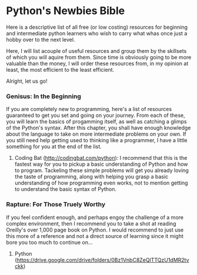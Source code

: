# Python's Newbies Bible
Here is a descriptive list of all free (or low costing) resources for beginning and intermediate python learners who wish to carry what whas once just a hobby over to the next level. 

Here, I will list acouple of useful resources and group them by the skillsets of which you will aquire from them. 
Since time is obviously going to be more valuable than the money, I will order these resources from, in my opinion at least, the most efficient to the least efficient. 

Alright, let us go!

### Genisus: In the Beginning
If you are completely new to programming, here's a list of resources guaranteed to get you set and going on your journey. 
From each of these, you will learn the basics of progamming itself, as well as catching a glimps of the Python's syntax. 
After this chapter, you shall have enough knowledge about the language to take on more intermediate problems on your own. 
If you still need help getting used to thinking like a programmer, I have a little something for you at the end of the list. 

1. Coding Bat (http://codingbat.com/python):
  I recommend that this is the fastest way for you to pickup a basic understanding of Python and how to program. 
  Tackeling these simple problems will get you already loving the taste of programming, along with helping you grasp a basic     understanding of how programming even works, not to mention getting to understand the basic syntax of Python. 

### Rapture: For Those Truely Worthy
If you feel confident enough, and perhaps engoy the challenge of a more complex environment, then I recommend you to take a shot at reading Oreilly's over 1,000 page book on Python. I would recommend to just use this more of a reference and not a direct source of learning since it might bore you too much to continue on...

1. Python (https://drive.google.com/drive/folders/0Bz1VnbC8ZeQlTTQzU1dMR2tvckk)
